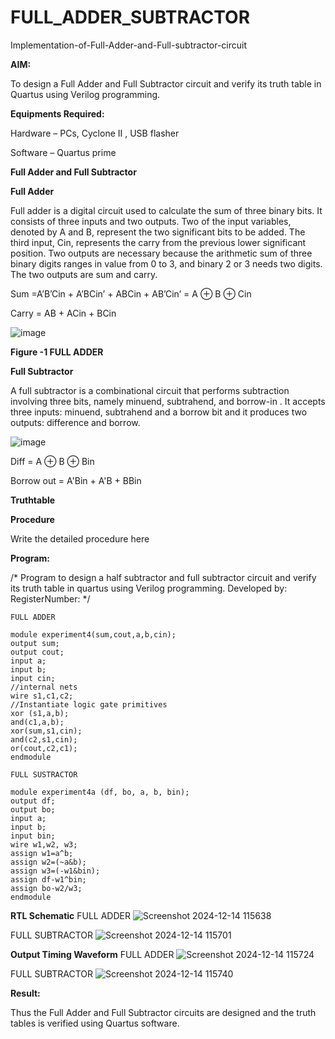 # FULL_ADDER_SUBTRACTOR

Implementation-of-Full-Adder-and-Full-subtractor-circuit

**AIM:**

To design a Full Adder and Full Subtractor circuit and verify its truth table in Quartus using Verilog programming.

**Equipments Required:**

Hardware – PCs, Cyclone II , USB flasher

Software – Quartus prime

**Full Adder and Full Subtractor**

**Full Adder**

Full adder is a digital circuit used to calculate the sum of three binary bits. It consists of three inputs and two outputs. Two of the input variables, denoted by A and B, represent the two significant bits to be added. The third input, Cin, represents the carry from the previous lower significant position. Two outputs are necessary because the arithmetic sum of three binary digits ranges in value from 0 to 3, and binary 2 or 3 needs two digits. The two outputs are sum and carry.

Sum =A’B’Cin + A’BCin’ + ABCin + AB’Cin’ = A ⊕ B ⊕ Cin 

Carry = AB + ACin + BCin

![image](https://github.com/naavaneetha/FULL_ADDER_SUBTRACTOR/assets/154305477/0f30ba51-5ffb-4198-845f-18e054f675e7)

**Figure -1 FULL ADDER**

**Full Subtractor**

A full subtractor is a combinational circuit that performs subtraction involving three bits, namely minuend, subtrahend, and borrow-in . It accepts three inputs: minuend, subtrahend and a borrow bit and it produces two outputs: difference and borrow.

![image](https://github.com/naavaneetha/FULL_ADDER_SUBTRACTOR/assets/154305477/02b24f51-ab51-4304-9ad6-7b81ffc1ead5)

Diff = A ⊕ B ⊕ Bin 

Borrow out = A'Bin + A'B + BBin

**Truthtable**

**Procedure**

Write the detailed procedure here

**Program:**

/* Program to design a half subtractor and full subtractor circuit and verify its truth table in quartus using Verilog programming. Developed by: RegisterNumber:
*/
```
FULL ADDER

module experiment4(sum,cout,a,b,cin);
output sum;
output cout;
input a;
input b;
input cin;
//internal nets
wire s1,c1,c2;
//Instantiate logic gate primitives
xor (s1,a,b);
and(c1,a,b);
xor(sum,s1,cin);
and(c2,s1,cin);
or(cout,c2,c1);
endmodule

FULL SUSTRACTOR

module experiment4a (df, bo, a, b, bin);
output df;
output bo;
input a;
input b;
input bin;
wire w1,w2, w3;
assign w1=a^b;
assign w2=(~a&b);
assign w3=(-w1&bin);
assign df-w1^bin;
assign bo-w2/w3;
endmodule
```
**RTL Schematic**
FULL ADDER
![Screenshot 2024-12-14 115638](https://github.com/user-attachments/assets/5f9a0890-b883-4040-a1b5-f216c14d30e0)

FULL SUBTRACTOR
![Screenshot 2024-12-14 115701](https://github.com/user-attachments/assets/1163bf55-b9ff-48b4-8c80-aa0d34fe87e2)

**Output Timing Waveform**
FULL ADDER
![Screenshot 2024-12-14 115724](https://github.com/user-attachments/assets/9763621f-20d3-4d0a-aadf-eb1e36599230)

FULL SUBTRACTOR
![Screenshot 2024-12-14 115740](https://github.com/user-attachments/assets/a8ea1ef2-50ff-4606-b9c9-e27451485dee)

**Result:**

Thus the Full Adder and Full Subtractor circuits are designed and the truth tables is verified using Quartus software.



